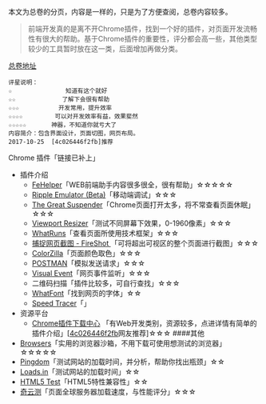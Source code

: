 本文为总卷的分页，内容是一样的，只是为了方便查阅，总卷内容较多。
>前端开发真的是离不开Chrome插件，找到一个好的插件，对页面开发流畅性有很大的帮助。基于Chrome插件的重要性，评分都会高一些，其他类型较少的工具暂时放在这一类，后面增加再做分类。

[总卷地址](http://www.jianshu.com/p/6e635191205a)
```
评星说明：
☆               知道有这个就好
☆☆             了解下会很有帮助
☆☆☆           开发常用，提升效率
☆☆☆☆         可以对开发效率有益，效果斐然
☆☆☆☆☆       神器，不知道你就亏大了
内容简介：包含界面设计，页面切图，网页布局。
2017-10-25  [4c026446f2fb]推荐
```
Chrome 插件「链接已补上」
- 插件介绍
  - [FeHelper](https://chrome.google.com/webstore/detail/web%E5%89%8D%E7%AB%AF%E5%8A%A9%E6%89%8Bfehelper/pkgccpejnmalmdinmhkkfafefagiiiad/reviews?utm_source=chrome-ntp-icon)「WEB前端助手内容很多很全，很有帮助」☆☆☆☆☆
  -  [Ripple Emulator (Beta)](https://chrome.google.com/webstore/detail/ripple-emulator-beta/geelfhphabnejjhdalkjhgipohgpdnoc?utm_source=chrome-ntp-icon)「移动端调试」☆☆☆
  - [The Great Suspender](https://chrome.google.com/webstore/detail/the-great-suspender/klbibkeccnjlkjkiokjodocebajanakg?utm_source=chrome-ntp-icon)「Chrome页面打开太多，将不常查看页面休眠」☆☆☆
  -  [Viewport Resizer](https://chrome.google.com/webstore/detail/viewport-resizer/kapnjjcfcncngkadhpmijlkblpibdcgm?utm_source=chrome-ntp-icon)「测试不同屏幕下效果，0-1960像素」☆☆☆
  -   [WhatRuns](https://chrome.google.com/webstore/detail/whatruns/cmkdbmfndkfgebldhnkbfhlneefdaaip?utm_source=chrome-ntp-icon)「查看页面所使用技术框架」☆☆☆
  - [捕捉网页截图  - FireShot ](https://chrome.google.com/webstore/detail/take-webpage-screenshots/mcbpblocgmgfnpjjppndjkmgjaogfceg?utm_source=chrome-ntp-icon)「可将超出可视区的整个页面进行截图」☆☆☆
  - [ColorZilla](https://chrome.google.com/webstore/detail/colorzilla/bhlhnicpbhignbdhedgjhgdocnmhomnp?utm_source=chrome-ntp-icon)「页面颜色取色」☆☆☆
  - [POSTMAN](https://chrome.google.com/webstore/detail/postman-interceptor/aicmkgpgakddgnaphhhpliifpcfhicfo?utm_source=chrome-ntp-icon)「模拟发送请求」☆☆☆
  - [Visual Event](https://chrome.google.com/webstore/detail/visual-event/pbmmieigblcbldgdokdjpioljjninaim?utm_source=chrome-ntp-icon)「网页事件监听」☆☆☆
  - 二维码扫描「插件比较多，可自行查找」☆☆☆
  - [WhatFont](https://chrome.google.com/webstore/detail/whatfont/jabopobgcpjmedljpbcaablpmlmfcogm?utm_source=chrome-ntp-icon)「找到网页的字体」☆☆
  - [Speed Tracer](https://chrome.google.com/webstore/detail/imacros-for-chrome/cplklnmnlbnpmjogncfgfijoopmnlemp?utm_source=chrome-ntp-icon)「」
- 资源平台
  - [Chrome插件下载中心](https://www.chromefor.com/) 「有Web开发类别，资源较多，点进详情有简单的插件介绍」[[4c026446f2fb](http://www.jianshu.com/u/4c026446f2fb)网友推荐]☆☆☆
####其他
- [Browsers](http://www.spoon.net/browsers/)「实用的浏览器沙箱，不用下载可使用想测试的浏览器」☆☆☆☆☆
- [Pingdom](http://fpt.pingdom.com/)「测试网站的加载时间，并分析，帮助你找出瓶颈」☆☆
- [Loads.in](http://loads.in/)「测试网站的加载时间」☆☆
- [HTML5 Test](http://www.html5test.com/)「HTML5特性兼容性」☆☆
- [奇云测](http://ce.cloud.360.cn/task)「页面全球服务器加载速度，与性能评分」☆☆☆
```
